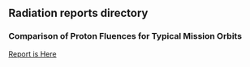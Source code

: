 ## Radiation reports directory

### Comparison of Proton Fluences for Typical Mission Orbits
[Report is Here](Comparison_of_Orbital_Proton_Fluences.pdf)
